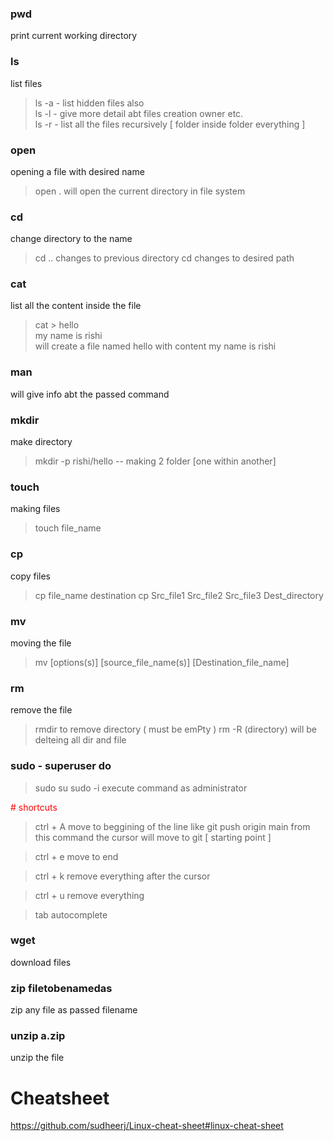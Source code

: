 ### pwd 
print current working directory

### ls 
list files
> ls -a - list hidden files also\
> ls -l - give more detail abt files creation owner etc.\
> ls -r - list all the files recursively [ folder inside folder everything ]

### open <name>
opening a file with desired name 
> open . will open the current directory in file system
 
### cd <name>
change directory to the name 
> cd .. changes to previous directory
> cd <path> changes to desired path 

### cat 
list all the content inside the file 
> cat > hello            
> my name is rishi\
>will create a file named hello with content my name is rishi

### man <command>
will give info abt the passed command

### mkdir 
make directory 
> mkdir -p rishi/hello -- making 2 folder [one within another]

### touch
making files 
> touch file_name

### cp
copy files 
> cp file_name destination
> cp Src_file1 Src_file2 Src_file3 Dest_directory


### mv
moving the file
> mv [options(s)] [source_file_name(s)] [Destination_file_name]

### rm 
remove the file 
> rmdir to remove directory ( must be emPty )
> rm -R (directory) will be delteing all dir and file

### sudo - superuser do
> sudo su
> sudo -i
execute command as administrator



<span style ="color:red"> # shortcuts </span>
 
> ctrl + A
move to beggining of the line 
like git push origin main 
from this command the cursor will move to git [ starting point ]

> ctrl + e
move to end 

> ctrl + k 
remove everything after the cursor 

> ctrl + u 
remove everything 

> tab 
autocomplete


### wget <url>
download files

### zip filetobenamedas <file>

zip any file as passed filename

### unzip a.zip
unzip the file 


# Cheatsheet 
https://github.com/sudheerj/Linux-cheat-sheet#linux-cheat-sheet
